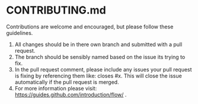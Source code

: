 # CONTRIBUTING.md

Contributions are welcome and encouraged, but please follow these guidelines.

1. All changes should be in there own branch and submitted with a pull request. 
2. The branch should be sensibly named based on the issue its trying to fix.
3. In the pull request comment, please include any issues your pull request is fixing by referencing them like: closes #x. 
This will close the issue automatically if the pull request is merged.
4. For more information please visit: <https://guides.github.com/introduction/flow/> .
